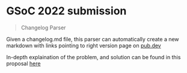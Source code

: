 # GSoC 2022 submission

> Changelog Parser

Given a changelog.md file, this parser can automatically create a new markdown with links pointing to right version page on [pub.dev](https://pub.dev)

In-depth explaination of the problem, and solution can be found in this proposal [here](https://docs.google.com/document/d/1lsy2ZUHxTpLmHg7xHIfeW5jFlSR8p8j-GYK0QL53-TM/edit?usp=sharing)
